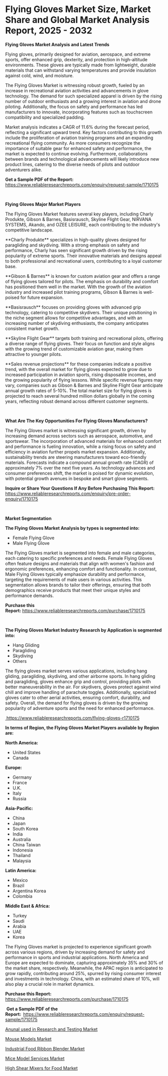 <p><h1>Flying Gloves Market Size, Market Share and Global Market Analysis Report, 2025 - 2032</h1></p><p><strong>Flying Gloves Market Analysis and Latest Trends</strong></p>
<p><p>Flying gloves, primarily designed for aviation, aerospace, and extreme sports, offer enhanced grip, dexterity, and protection in high-altitude environments. These gloves are typically made from lightweight, durable materials that can withstand varying temperatures and provide insulation against cold, wind, and moisture. </p><p>The Flying Gloves Market is witnessing robust growth, fueled by an increase in recreational aviation activities and advancements in glove technology. The demand for such specialized apparel is driven by the rising number of outdoor enthusiasts and a growing interest in aviation and drone piloting. Additionally, the focus on safety and performance has led manufacturers to innovate, incorporating features such as touchscreen compatibility and specialized padding.</p><p>Market analysis indicates a CAGR of 11.6% during the forecast period, reflecting a significant upward trend. Key factors contributing to this growth include the proliferation of aviation training programs and an expanding recreational flying community. As more consumers recognize the importance of suitable gear for enhanced safety and performance, the market is expected to continue evolving. Furthermore, collaborations between brands and technological advancements will likely introduce new product lines, catering to the diverse needs of pilots and outdoor adventurers alike.</p></p>
<p><strong>Get a Sample PDF of the Report:&nbsp;</strong> <a href="https://www.reliableresearchreports.com/enquiry/request-sample/1710175?utm_campaign=31&utm_medium=2&utm_source=Github&utm_content=ia&utm_term=10012025&utm_id=flying-gloves">https://www.reliableresearchreports.com/enquiry/request-sample/1710175</a></p>
<p>&nbsp;</p>
<p><strong>Flying Gloves Major Market Players</strong></p>
<p><p>The Flying Gloves Market features several key players, including Charly Produkte, Gibson & Barnes, Basisrausch, Skyline Flight Gear, NIRVANA SYSTEMS, Akando, and OZEE LEISURE, each contributing to the industry's competitive landscape.</p><p>**Charly Produkte** specializes in high-quality gloves designed for paragliding and skydiving. With a strong emphasis on safety and performance, Charly has seen significant growth driven by the rising popularity of extreme sports. Their innovative materials and designs appeal to both professional and recreational users, contributing to a loyal customer base.</p><p>**Gibson & Barnes** is known for custom aviation gear and offers a range of flying gloves tailored for pilots. The emphasis on durability and comfort has positioned them well in the market. With the growth of the aviation industry and increased pilot training programs, Gibson & Barnes is well-poised for future expansion.</p><p>**Basisrausch** focuses on providing gloves with advanced grip technology, catering to competitive skydivers. Their unique positioning in the niche segment allows for competitive advantages, and with an increasing number of skydiving enthusiasts, the company anticipates consistent market growth.</p><p>**Skyline Flight Gear** targets both training and recreational pilots, offering a diverse range of flying gloves. Their focus on function and style aligns with the growing trend of customizable aviation gear, making them attractive to younger pilots.</p><p>**Sales revenue projections** for these companies indicate a positive trend, with the overall market for flying gloves expected to grow due to increased participation in aviation sports, rising disposable incomes, and the growing popularity of flying lessons. While specific revenue figures may vary, companies such as Gibson & Barnes and Skyline Flight Gear anticipate annual growth rates of 5-10%. The total market size for flying gloves is projected to reach several hundred million dollars globally in the coming years, reflecting robust demand across different customer segments.</p></p>
<p>&nbsp;</p>
<p><strong>What Are The Key Opportunities For Flying Gloves Manufacturers?</strong></p>
<p><p>The Flying Gloves market is witnessing significant growth, driven by increasing demand across sectors such as aerospace, automotive, and sportswear. The incorporation of advanced materials for enhanced comfort and performance is fueling innovation, while a rising focus on safety and efficiency in aviation further propels market expansion. Additionally, sustainability trends are steering manufacturers toward eco-friendly materials. Forecasts indicate a compound annual growth rate (CAGR) of approximately 7% over the next five years. As technology advances and consumer preferences shift, the market is poised for dynamic evolution, with potential growth avenues in bespoke and smart glove segments.</p></p>
<p><strong>Inquire or Share Your Questions If Any Before Purchasing This Report:</strong> <a href="https://www.reliableresearchreports.com/enquiry/pre-order-enquiry/1710175?utm_campaign=31&utm_medium=2&utm_source=Github&utm_content=ia&utm_term=10012025&utm_id=flying-gloves">https://www.reliableresearchreports.com/enquiry/pre-order-enquiry/1710175</a></p>
<p>&nbsp;</p>
<p><strong>Market Segmentation</strong></p>
<p><strong>The Flying Gloves Market Analysis by types is segmented into:</strong></p>
<p><ul><li>Female Flying Glove</li><li>Male Flying Glove</li></ul></p>
<p><p>The Flying Gloves market is segmented into female and male categories, each catering to specific preferences and needs. Female Flying Gloves often feature designs and materials that align with women's fashion and ergonomic preferences, enhancing comfort and functionality. In contrast, Male Flying Gloves typically emphasize durability and performance, targeting the requirements of male users in various activities. This segmentation allows brands to tailor their offerings, ensuring that both demographics receive products that meet their unique styles and performance demands.</p></p>
<p><strong>Purchase this Report:&nbsp;</strong><a href="https://www.reliableresearchreports.com/purchase/1710175?utm_campaign=31&utm_medium=2&utm_source=Github&utm_content=ia&utm_term=10012025&utm_id=flying-gloves">https://www.reliableresearchreports.com/purchase/1710175</a></p>
<p>&nbsp;</p>
<p><strong>The Flying Gloves Market Industry Research by Application is segmented into:</strong></p>
<p><ul><li>Hang Gliding</li><li>Paragliding</li><li>Skydiving</li><li>Others</li></ul></p>
<p><p>The flying gloves market serves various applications, including hang gliding, paragliding, skydiving, and other airborne sports. In hang gliding and paragliding, gloves enhance grip and control, providing pilots with better maneuverability in the air. For skydivers, gloves protect against wind chill and improve handling of parachute toggles. Additionally, specialized gloves cater to other aerial activities, ensuring comfort, durability, and safety. Overall, the demand for flying gloves is driven by the growing popularity of adventure sports and the need for enhanced performance.</p></p>
<p><a href="https://www.reliableresearchreports.com/flying-gloves-r1710175?utm_campaign=31&utm_medium=2&utm_source=Github&utm_content=ia&utm_term=10012025&utm_id=flying-gloves">&nbsp;https://www.reliableresearchreports.com/flying-gloves-r1710175</a></p>
<p><strong>In terms of Region, the Flying Gloves Market Players available by Region are:</strong></p>
<p>
    <p> <strong> North America: </strong>
        <ul>
            <li>United States</li>
            <li>Canada</li>
        </ul>
        </p> 
    <p> <strong> Europe: </strong>
        <ul>
            <li>Germany</li>
            <li>France</li>
            <li>U.K.</li>
            <li>Italy</li>
            <li>Russia</li>
        </ul>
        </p> 
    <p> <strong> Asia-Pacific: </strong>
        <ul>
            <li>China</li>
            <li>Japan</li>
            <li>South Korea</li>
            <li>India</li>
            <li>Australia</li>
            <li>China Taiwan</li>
            <li>Indonesia</li>
            <li>Thailand</li>
            <li>Malaysia</li>
        </ul>
        </p> 
    <p> <strong> Latin America: </strong>
        <ul>
            <li>Mexico</li>
            <li>Brazil</li>
            <li>Argentina Korea</li>
            <li>Colombia</li>
        </ul>
        </p> 
    <p> <strong> Middle East & Africa: </strong>
        <ul>
            <li>Turkey</li>
            <li>Saudi</li>
            <li>Arabia</li>
            <li>UAE</li>
            <li>Korea</li>
        </ul>
    </p>
    </p>
<p><p>The Flying Gloves market is projected to experience significant growth across various regions, driven by increasing demand for safety and performance in sports and industrial applications. North America and Europe are expected to dominate, capturing approximately 35% and 30% of the market share, respectively. Meanwhile, the APAC region is anticipated to grow rapidly, contributing around 25%, spurred by rising consumer interest and investments in technology. China, with an estimated share of 10%, will also play a crucial role in market dynamics.</p></p>
<p><strong>Purchase this Report: </strong><a href="https://www.reliableresearchreports.com/purchase/1710175?utm_campaign=31&utm_medium=2&utm_source=Github&utm_content=ia&utm_term=10012025&utm_id=flying-gloves">https://www.reliableresearchreports.com/purchase/1710175</a></p>
<p>&nbsp;<strong>Get a Sample PDF of the Report:&nbsp;&nbsp;</strong><a href="https://www.reliableresearchreports.com/enquiry/request-sample/1710175?utm_campaign=31&utm_medium=2&utm_source=Github&utm_content=ia&utm_term=10012025&utm_id=flying-gloves">https://www.reliableresearchreports.com/enquiry/request-sample/1710175</a></p>
<p><strong></strong></p>
<p><p><a href="https://github.com/FassouRP/Market-Research-Report-List-6/blob/main/anunal-used-in-research-and-testing-market.md?utm_campaign=31&utm_medium=2&utm_source=Github&utm_content=ia&utm_term=10012025&utm_id=flying-gloves">Anunal used in Research and Testing Market</a></p><p><a href="https://github.com/rahu1506/Market-Research-Report-List-6/blob/main/mouse-models-market.md?utm_campaign=31&utm_medium=2&utm_source=Github&utm_content=ia&utm_term=10012025&utm_id=flying-gloves">Mouse Models Market</a></p><p><a href="https://github.com/shondapmbau/Market-Research-Report-List-1/blob/main/industrial-food-ribbon-blender-market.md?utm_campaign=31&utm_medium=2&utm_source=Github&utm_content=ia&utm_term=10012025&utm_id=flying-gloves">Industrial Food Ribbon Blender Market</a></p><p><a href="https://github.com/MonroeBullock54/Market-Research-Report-List-1/blob/main/mice-model-services-market.md?utm_campaign=31&utm_medium=2&utm_source=Github&utm_content=ia&utm_term=10012025&utm_id=flying-gloves">Mice Model Services Market</a></p><p><a href="https://github.com/skerretflossie9297/Market-Research-Report-List-1/blob/main/high-shear-mixers-for-food-market.md?utm_campaign=31&utm_medium=2&utm_source=Github&utm_content=ia&utm_term=10012025&utm_id=flying-gloves">High Shear Mixers for Food Market</a></p></p>